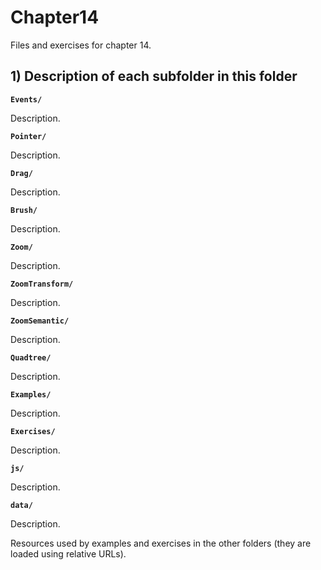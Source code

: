 # Chapter14

Files and exercises for chapter 14.

## 1) Description of each subfolder in this folder

__`Events/`__

Description.

__`Pointer/`__

Description.

__`Drag/`__

Description.

__`Brush/`__

Description.

__`Zoom/`__

Description.

__`ZoomTransform/`__

Description.

__`ZoomSemantic/`__

Description.

__`Quadtree/`__

Description.

__`Examples/`__

Description.

__`Exercises/`__

Description.

__`js/`__

Description.

__`data/`__

Description.

Resources used by examples and exercises in the other folders (they are loaded using relative URLs).


